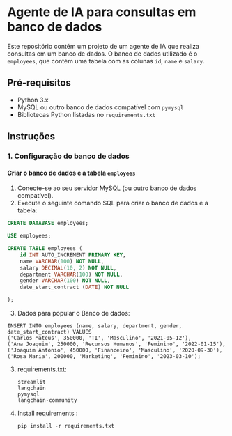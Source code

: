 # Agente de IA para consultas em banco de dados

Este repositório contém um projeto de um agente de IA que realiza consultas em um banco de dados. O banco de dados utilizado é o `employees`, que contém uma tabela com as colunas `id`, `name` e `salary`.

## Pré-requisitos

- Python 3.x
- MySQL ou outro banco de dados compatível com `pymysql`
- Bibliotecas Python listadas no `requirements.txt`

## Instruções

### 1. Configuração do banco de dados

#### Criar o banco de dados e a tabela `employees`

1. Conecte-se ao seu servidor MySQL (ou outro banco de dados compatível).
2. Execute o seguinte comando SQL para criar o banco de dados e a tabela:

```sql
CREATE DATABASE employees;

USE employees;

CREATE TABLE employees (
    id INT AUTO_INCREMENT PRIMARY KEY,
    name VARCHAR(100) NOT NULL,
    salary DECIMAL(10, 2) NOT NULL,
    department VARCHAR(100) NOT NULL,
    gender VARCHAR(100) NOT NULL,
    date_start_contract (DATE) NOT NULL

);

```
3. Dados para popular o Banco de dados:
```
INSERT INTO employees (name, salary, department, gender, date_start_contract) VALUES
('Carlos Mateus', 350000, 'TI', 'Masculino', '2021-05-12'),
('Ana Joaquim', 250000, 'Recursos Humanos', 'Feminino', '2022-01-15'),
('Joaquim António', 450000, 'Financeiro', 'Masculino', '2020-09-30'),
('Rosa Maria', 200000, 'Marketing', 'Feminino', '2023-03-10');

```

3. requirements.txt:
   ```
   streamlit
   langchain
   pymysql
   langchain-community
   ```


4. Install requirements :
   ```
   pip install -r requirements.txt
   ```
